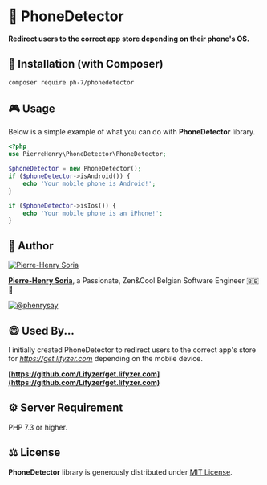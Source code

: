 # 📱 PhoneDetector

**Redirect users to the correct app store depending on their phone's OS.**


## 📓 Installation (with Composer)

```bash
composer require ph-7/phonedetector
```


## 🎮  Usage

Below is a simple example of what you can do with **PhoneDetector** library.

```php
<?php
use PierreHenry\PhoneDetector\PhoneDetector;

$phoneDetector = new PhoneDetector();
if ($phoneDetector->isAndroid()) {
    echo 'Your mobile phone is Android!';
}

if ($phoneDetector->isIos()) {
    echo 'Your mobile phone is an iPhone!';
}
```


## 🚀 Author

[![Pierre-Henry Soria](https://avatars0.githubusercontent.com/u/1325411?s=200)](https://pierrehenry.be "My personal website :-)")

**[Pierre-Henry Soria][author-url]**, a Passionate, Zen&Cool Belgian Software Engineer :belgium: :chocolate_bar:

[![@phenrysay][twitter-image]][twitter-url]

## 😄 Used By...

I initially created PhoneDetector to redirect users to the correct app's store for *https://get.lifyzer.com* depending on the mobile device.

**[https://github.com/Lifyzer/get.lifyzer.com](https://github.com/Lifyzer/get.lifyzer.com)**


## ⚙ Server Requirement

PHP 7.3 or higher.


## ⚖ License

**PhoneDetector** library is generously distributed under [MIT License][license-url].


<!-- GitHub's Markdown reference links -->
[author-url]: https://pierrehenry.be
[license-url]: https://opensource.org/licenses/MIT
[twitter-image]: https://img.shields.io/twitter/url/https/shields.io.svg?style=social
[twitter-url]: https://twitter.com/phenrysay
